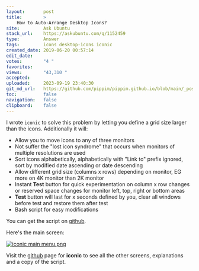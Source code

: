 ```yaml
---
layout:       post
title:        >
    How to Auto-Arrange Desktop Icons?
site:         Ask Ubuntu
stack_url:    https://askubuntu.com/q/1152459
type:         Answer
tags:         icons desktop-icons iconic
created_date: 2019-06-20 00:57:14
edit_date:    
votes:        "4 "
favorites:    
views:        "43,310 "
accepted:     
uploaded:     2023-09-19 23:40:30
git_md_url:   https://github.com/pippim/pippim.github.io/blob/main/_posts/2019/2019-06-20-How-to-Auto-Arrange-Desktop-Icons_.md
toc:          false
navigation:   false
clipboard:    false
---
```


I wrote `iconic` to solve this problem by letting you define a grid size larger than the icons. Additionally it will:

- Allow you to move icons to any of three monitors
- Not suffer the "lost icon syndrome" that occurs when monitors of multiple resolutions are used
- Sort icons alphabetically, alphabetically with "Link to" prefix ignored, sort by modified date ascending or date descending
- Allow different grid size (columns x rows) depending on monitor, EG more on 4K monitor than 2K monitor
- Instant **Test** button for quick experimentation on column x row changes or reserved space changes for monitor left, top, right or bottom areas
- **Test** button will last for x seconds defined by you, clear all windows before test and restore them after test
- Bash script for easy modifications

You can get the script on [github][1].

Here's the main screen:

[![iconic main menu.png][2]][2]

Visit the [github][1] page for **iconic** to see all the other screens, explanations and a copy of the script.


  [1]: https://github.com/WinEunuuchs2Unix/iconic
  [2]: https://i.stack.imgur.com/Q45Pz.png
